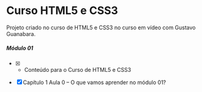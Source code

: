 # Curso HTML5 e CSS3

Projeto criado no curso de HTML5 e CSS3 no curso em vídeo com Gustavo Guanabara.

##### Módulo 01

- [x] - Conteúdo para o Curso de HTML5 e CSS3

- [x] Capítulo 1 Aula 0 – O que vamos aprender no módulo 01?